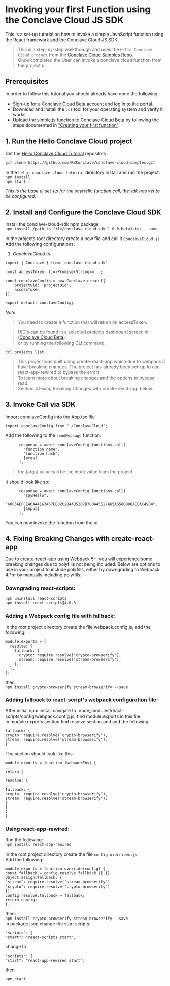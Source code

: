 # Invoking your first Function using the Conclave Cloud JS SDK

This is a set-up tutorial on how to invoke a simple JavaScript function using the React framework and the Conclave Cloud JS SDK.

> This is a step-by-step walkthrough and uses the `Hello Conclave Cloud project` from the [Conclave Cloud Samples Repo](https://github.com/R3Conclave/conclave-cloud-samples/).  
> Once completed the User can invoke a conclave cloud function from the project ui.

## Prerequisites

In order to follow this tutorial you should already have done the following:

- Sign-up for a [Conclave Cloud Beta](https://www.conclave.cloud/) account and log in to the portal.
- Download and install the `ccl` tool for your operating system and verify it
  works.
- Upload the simple.js function to [Conclave Cloud Beta](https://www.conclave.cloud/) by following the steps documented in ["Creating your first function"](/creating-your-first-function/).

## 1. Run the Hello Conclave Cloud project

Get the [Hello Conclave Cloud Tutorial](https://github.com/R3Conclave/conclave-cloud-samples/) repository:

```
git clone https://github.com/R3Conclave/conclave-cloud-samples.git
```

In the `hello-conclave-cloud-tutorial` directory install and run the project:  
`npm install`  
`npm start`

_This is the base ui set-up for the sayHello function call, the sdk has yet to be configured._

## 2. Install and Configure the Conclave Cloud SDK

Install the conclave-cloud-sdk npm package:  
`npm install /path to file/conclave-cloud-sdk-1.0.0-beta1.tgz --save`

In the projects root directory create a new file and call it `ConclaveCloud.js`  
Add the following configurations:

1. _ConclaveCloud.ts_
```
import { Conclave } from 'conclave-cloud-sdk'

const accessToken: ()=>Promise<String>=...;

const conclaveConfig = new Conclave.create({
    projectUid: 'projectUid',
    accessToken
});

export default conclaveConfig;
```

_Note_:
> You need to create a function that will return an accessToken.

> UID's can be found in a selected projects dashboard screen in ([Conclave Cloud Beta](https://www.conclave.cloud/))  
> or by running the following CLI command:

`ccl projects list`

> This project was built using create-react-app which due to webpack 5 have breaking changes. The project has already been set-up to use react-app-rewired to bypass the errors.  
> To learn more about breaking changes and the options to bypass read:  
> Section 4.Fixing Breaking Changes with create-react-app below.

## 3. Invoke Call via SDK

Import conclaveConfig into the App.tsx file

```
import conclaveConfig from "./ConclaveCloud";
```

Add the following to the `sendMessage` function:

```
      response = await conclaveConfig.functions.call(
        "function name",
        "function hash",
        [args]
      );
```

> the [args] value will be the input value from the project.

It should look like so:

```
      response = await conclaveConfig.functions.call(
        "sayHello",
        "60C5AEFCE46A44163467EC82C204AB5207B780A45527A65A6580886AECAC49D4",
        [input]
      );
```

You can now invoke the function from the ui.

## 4. Fixing Breaking Changes with create-react-app

Due to create-react-app using Webpack 5+, you will experience some breaking changes due to polyfills not being included. Below are options to use in your project to include polyfills, either by downgrading to Webpack 4.\*or by manually including polyfills:

### Downgrading react-scripts:

`npm uninstall react-scripts`  
`npm install react-scripts@4.0.3`

### Adding a Webpack config file with fallback:

In the root project directory create the file webpack.config.js, add the following:

```
module.exports = {
  resolve: {
    fallback: {
      crypto: require.resolve('crypto-browserify'),
      stream: require.resolve('stream-browserify'),
    },
  },
};
```

then  
`npm install crypto-browserify stream-browserify --save`

### Adding fallback to react-script's webpack configuration file:

After initial npm install navigate to `node_modules/react-scripts/config/webpack.config.js, find module.exports in this file.  
In module.exports section find resolve section and add the following

```
fallback: {
crypto: require.resolve('crypto-browserify'),
stream: require.resolve('stream-browserify'),
}
```

The section should look like this:

```
module.exports = function (webpackEnv) {
...
return {
...
resolve: {
...
fallback: {
crypto: require.resolve('crypto-browserify'),
stream: require.resolve('stream-browserify'),
}
}
}
}
```

### Using react-app-rewired:

Run the following:  
`npm install react-app-rewired`

In the root project directory create the file `config-overrides.js`  
Add the following:

```
module.exports = function override(config) {
const fallback = config.resolve.fallback || {};
Object.assign(fallback, {
"stream": require.resolve("stream-browserify"),
"crypto": require.resolve("crypto-browserify")
});
config.resolve.fallback = fallback;
return config;
};
```

then:  
`npm install crypto-browserify stream-browserify --save`  
in package.json change the start scripts:

```
"scripts": {
"start": "react-scripts start",
```

change to

```
"scripts": {
"start": "react-app-rewired start",
```

then

`npm start`
